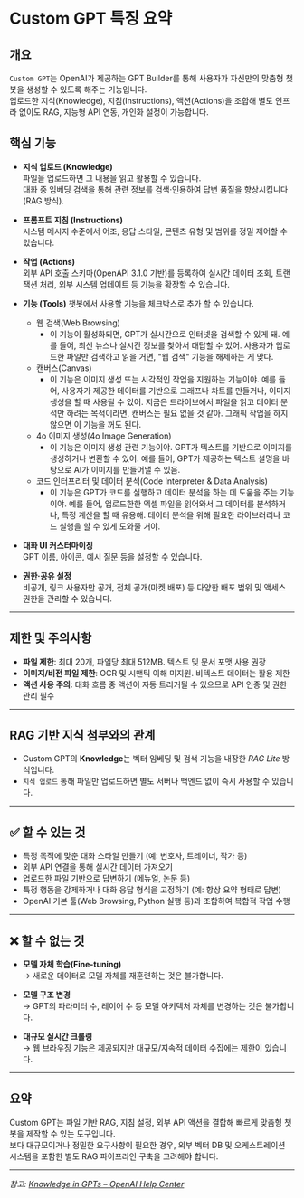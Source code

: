 # Custom GPT 특징 요약

## 개요
`Custom GPT`는 OpenAI가 제공하는 GPT Builder를 통해 사용자가 자신만의 맞춤형 챗봇을 생성할 수 있도록 해주는 기능입니다.  
업로드한 지식(Knowledge), 지침(Instructions), 액션(Actions)을 조합해 별도 인프라 없이도 RAG, 지능형 API 연동, 개인화 설정이 가능합니다.

## 핵심 기능
- **지식 업로드 (Knowledge)**  
  파일을 업로드하면 그 내용을 읽고 활용할 수 있습니다.  
  대화 중 임베딩 검색을 통해 관련 정보를 검색·인용하여 답변 품질을 향상시킵니다 (RAG 방식).

- **프롬프트 지침 (Instructions)**  
  시스템 메시지 수준에서 어조, 응답 스타일, 콘텐츠 유형 및 범위를 정밀 제어할 수 있습니다.

- **작업 (Actions)**  
  외부 API 호출 스키마(OpenAPI 3.1.0 기반)를 등록하여 실시간 데이터 조회, 트랜잭션 처리, 외부 시스템 업데이트 등 기능을 확장할 수 있습니다.

- **기능 (Tools)**
  챗봇에서 사용할 기능을 체크박스로 추가 할 수 있습니다.
  - 웹 검색(Web Browsing)
    - 이 기능이 활성화되면, GPT가 실시간으로 인터넷을 검색할 수 있게 돼.
    예를 들어, 최신 뉴스나 실시간 정보를 찾아서 대답할 수 있어.
    사용자가 업로드한 파일만 검색하고 읽을 거면, "웹 검색" 기능을 해제하는 게 맞다.
  - 캔버스(Canvas)
    - 이 기능은 이미지 생성 또는 시각적인 작업을 지원하는 기능이야.
    예를 들어, 사용자가 제공한 데이터를 기반으로 그래프나 차트를 만들거나, 이미지 생성을 할 때 사용될 수 있어.
    지금은 드라이브에서 파일을 읽고 데이터 분석만 하려는 목적이라면, 캔버스는 필요 없을 것 같아.
    그래픽 작업을 하지 않으면 이 기능을 꺼도 된다.
  - 4o 이미지 생성(4o Image Generation)
    - 이 기능은 이미지 생성 관련 기능이야. GPT가 텍스트를 기반으로 이미지를 생성하거나 변환할 수 있어.
    예를 들어, GPT가 제공하는 텍스트 설명을 바탕으로 AI가 이미지를 만들어낼 수 있음.
  - 코드 인터프리터 및 데이터 분석(Code Interpreter & Data Analysis)
    - 이 기능은 GPT가 코드를 실행하고 데이터 분석을 하는 데 도움을 주는 기능이야.
    예를 들어, 업로드한한 엑셀 파일을 읽어와서 그 데이터를 분석하거나, 특정 계산을 할 때 유용해.
    데이터 분석을 위해 필요한 라이브러리나 코드 실행을 할 수 있게 도와줄 거야.

- **대화 UI 커스터마이징**  
  GPT 이름, 아이콘, 예시 질문 등을 설정할 수 있습니다.

- **권한·공유 설정**  
  비공개, 링크 사용자만 공개, 전체 공개(마켓 배포) 등 다양한 배포 범위 및 액세스 권한을 관리할 수 있습니다.

---

## 제한 및 주의사항
- **파일 제한**: 최대 20개, 파일당 최대 512MB. 텍스트 및 문서 포맷 사용 권장
- **이미지/비전 파일 제한**: OCR 및 시맨틱 이해 미지원. 비텍스트 데이터는 활용 제한
- **액션 사용 주의**: 대화 흐름 중 액션이 자동 트리거될 수 있으므로 API 인증 및 권한 관리 필수

---

## RAG 기반 지식 첨부와의 관계
- Custom GPT의 **Knowledge**는 벡터 임베딩 및 검색 기능을 내장한 _RAG Lite_ 방식입니다.  
- `지식 업로드` 통해 파일만 업로드하면 별도 서버나 백엔드 없이 즉시 사용할 수 있습니다.

---

## ✅ 할 수 있는 것
- 특정 목적에 맞춘 대화 스타일 만들기 (예: 변호사, 트레이너, 작가 등)
- 외부 API 연결을 통해 실시간 데이터 가져오기
- 업로드한 파일 기반으로 답변하기 (메뉴얼, 논문 등)
- 특정 행동을 강제하거나 대화 응답 형식을 고정하기 (예: 항상 요약 형태로 답변)
- OpenAI 기본 툴(Web Browsing, Python 실행 등)과 조합하여 복합적 작업 수행

---

## ❌ 할 수 없는 것
- **모델 자체 학습(Fine-tuning)**  
  → 새로운 데이터로 모델 자체를 재훈련하는 것은 불가합니다.

- **모델 구조 변경**  
  → GPT의 파라미터 수, 레이어 수 등 모델 아키텍처 자체를 변경하는 것은 불가합니다.

- **대규모 실시간 크롤링**  
  → 웹 브라우징 기능은 제공되지만 대규모/지속적 데이터 수집에는 제한이 있습니다.

---

## 요약
Custom GPT는 파일 기반 RAG, 지침 설정, 외부 API 액션을 결합해 빠르게 맞춤형 챗봇을 제작할 수 있는 도구입니다.  
보다 대규모이거나 정밀한 요구사항이 필요한 경우, 외부 벡터 DB 및 오케스트레이션 시스템을 포함한 별도 RAG 파이프라인 구축을 고려해야 합니다.

---

*참고: [Knowledge in GPTs – OpenAI Help Center](https://help.openai.com/en/articles/8843948-knowledge-in-gpts)*

